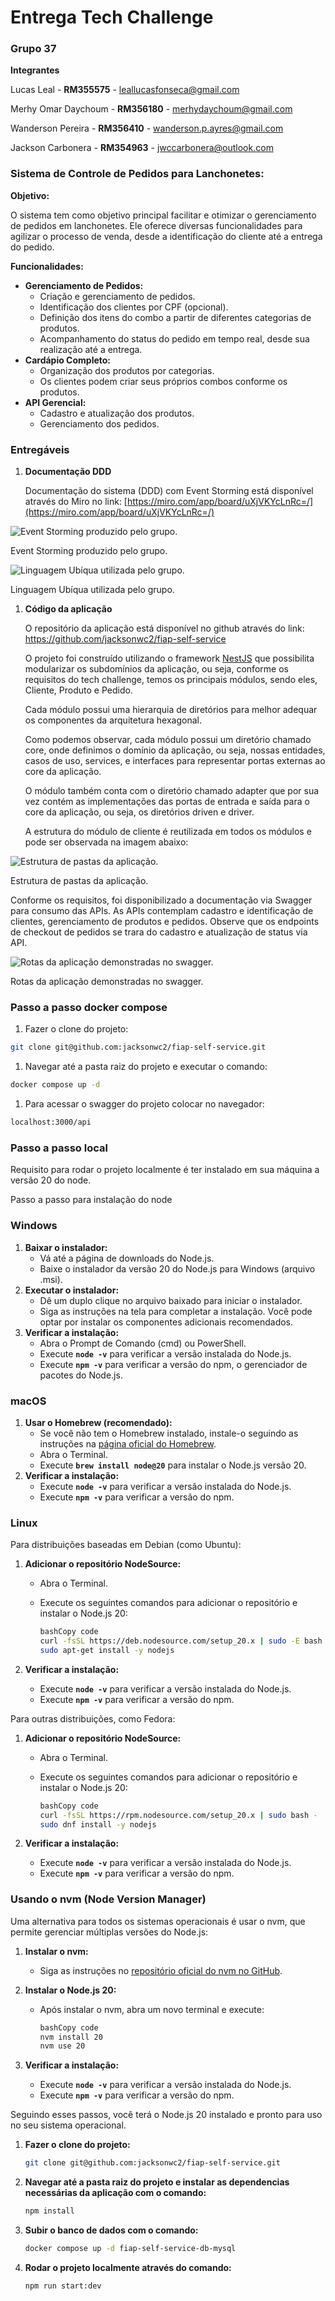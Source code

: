 # Entrega Tech Challenge

### **Grupo 37**

**Integrantes**

Lucas Leal - **RM355575** - [leallucasfonseca@gmail.com](mailto:leallucasfonseca@gmail.com)

Merhy Omar Daychoum - **RM356180** - [merhydaychoum@gmail.com](mailto:merhydaychoum@gmail.com)

Wanderson Pereira - **RM356410** - [wanderson.p.ayres@gmail.com](mailto:wanderson.p.ayres@gmail.com)

Jackson Carbonera - **RM354963** - [jwccarbonera@outlook.com](mailto:jwccarbonera@outlook.com)

### Sistema de Controle de Pedidos para Lanchonetes:

**Objetivo:**

O sistema tem como objetivo principal facilitar e otimizar o gerenciamento de pedidos em lanchonetes. Ele oferece diversas funcionalidades para agilizar o processo de venda, desde a identificação do cliente até a entrega do pedido.

**Funcionalidades:**

- **Gerenciamento de Pedidos:**
   - Criação e gerenciamento de pedidos.
   - Identificação dos clientes por CPF (opcional).
   - Definição dos itens do combo a partir de diferentes categorias de produtos.
   - Acompanhamento do status do pedido em tempo real, desde sua realização até a entrega.
- **Cardápio Completo:**
   - Organização dos produtos por categorias.
   - Os clientes podem criar seus próprios combos conforme os produtos.
- **API Gerencial:**
   - Cadastro e atualização dos produtos.
   - Gerenciamento dos pedidos.

### **Entregáveis**

1. **Documentação DDD**

   Documentação do sistema (DDD) com Event Storming está disponível através do Miro no link: [https://miro.com/app/board/uXjVKYcLnRc=/](https://miro.com/app/board/uXjVKYcLnRc=/)


![Event Storming produzido pelo grupo.](docs/ddd.png)

Event Storming produzido pelo grupo.

![Linguagem Ubíqua utilizada pelo grupo.](docs/linguagem-ubiqua.png)

Linguagem Ubíqua utilizada pelo grupo.

1. **Código da aplicação**

   O repositório da aplicação está disponível no github através do link: https://github.com/jacksonwc2/fiap-self-service
   
   O projeto foi construído utilizando o framework [NestJS](https://docs.nestjs.com/) que possibilita modularizar os subdomínios da aplicação, ou seja, conforme os requisitos do tech challenge, temos os principais módulos, sendo eles, Cliente, Produto e Pedido.
   
   Cada módulo possui uma hierarquia de diretórios para melhor adequar os componentes da arquitetura hexagonal.
   
   Como podemos observar, cada módulo possui um diretório chamado core, onde definimos o domínio da aplicação, ou seja, nossas entidades, casos de uso, services, e interfaces para representar portas externas ao core da aplicação.
   
   O módulo também conta com o diretório chamado adapter que por sua vez contém as implementações das portas de entrada e saída para o core da aplicação, ou seja, os diretórios driven e driver.
   
   A estrutura do módulo de cliente é reutilizada em todos os módulos e pode ser observada na imagem abaixo:


![Estrutura de pastas da aplicação.](docs/folders.png)

Estrutura de pastas da aplicação.

   Conforme os requisitos, foi disponibilizado a documentação via Swagger para consumo das APIs.
   As APIs contemplam cadastro e identificação de clientes, gerenciamento de produtos e pedidos.
   Observe que os endpoints de checkout de pedidos se trara do cadastro e atualização de status via API.

![Rotas da aplicação demonstradas no swagger.](docs/swagger.png)

Rotas da aplicação demonstradas no swagger.

### Passo a passo docker compose

1. Fazer o clone do projeto:

```bash
git clone git@github.com:jacksonwc2/fiap-self-service.git
```

1. Navegar até a pasta raiz do projeto e executar o comando:

```bash
docker compose up -d
```

1. Para acessar o swagger do projeto colocar no navegador:

```bash
localhost:3000/api
```

### Passo a passo local

Requisito para rodar o projeto localmente é ter instalado em sua máquina a versão 20 do node.

Passo a passo para instalação do node

### **Windows**

1. **Baixar o instalador:**
    - Vá até a página de downloads do Node.js.
    - Baixe o instalador da versão 20 do Node.js para Windows (arquivo .msi).
2. **Executar o instalador:**
    - Dê um duplo clique no arquivo baixado para iniciar o instalador.
    - Siga as instruções na tela para completar a instalação. Você pode optar por instalar os componentes adicionais recomendados.
3. **Verificar a instalação:**
    - Abra o Prompt de Comando (cmd) ou PowerShell.
    - Execute **`node -v`** para verificar a versão instalada do Node.js.
    - Execute **`npm -v`** para verificar a versão do npm, o gerenciador de pacotes do Node.js.

### **macOS**

1. **Usar o Homebrew (recomendado):**
    - Se você não tem o Homebrew instalado, instale-o seguindo as instruções na [página oficial do Homebrew](https://brew.sh/).
    - Abra o Terminal.
    - Execute **`brew install node@20`** para instalar o Node.js versão 20.
2. **Verificar a instalação:**
    - Execute **`node -v`** para verificar a versão instalada do Node.js.
    - Execute **`npm -v`** para verificar a versão do npm.

### **Linux**

Para distribuições baseadas em Debian (como Ubuntu):

1. **Adicionar o repositório NodeSource:**
    - Abra o Terminal.
    - Execute os seguintes comandos para adicionar o repositório e instalar o Node.js 20:

        ```bash
        bashCopy code
        curl -fsSL https://deb.nodesource.com/setup_20.x | sudo -E bash -
        sudo apt-get install -y nodejs
        ```

2. **Verificar a instalação:**
    - Execute **`node -v`** para verificar a versão instalada do Node.js.
    - Execute **`npm -v`** para verificar a versão do npm.

Para outras distribuições, como Fedora:

1. **Adicionar o repositório NodeSource:**
    - Abra o Terminal.
    - Execute os seguintes comandos para adicionar o repositório e instalar o Node.js 20:

        ```bash
        bashCopy code
        curl -fsSL https://rpm.nodesource.com/setup_20.x | sudo bash -
        sudo dnf install -y nodejs
        
        ```

2. **Verificar a instalação:**
    - Execute **`node -v`** para verificar a versão instalada do Node.js.
    - Execute **`npm -v`** para verificar a versão do npm.

### **Usando o nvm (Node Version Manager)**

Uma alternativa para todos os sistemas operacionais é usar o nvm, que permite gerenciar múltiplas versões do Node.js:

1. **Instalar o nvm:**
    - Siga as instruções no [repositório oficial do nvm no GitHub](https://github.com/nvm-sh/nvm#installing-and-updating).
2. **Instalar o Node.js 20:**
    - Após instalar o nvm, abra um novo terminal e execute:

        ```bash
        bashCopy code
        nvm install 20
        nvm use 20
        ```

3. **Verificar a instalação:**
    - Execute **`node -v`** para verificar a versão instalada do Node.js.
    - Execute **`npm -v`** para verificar a versão do npm.

Seguindo esses passos, você terá o Node.js 20 instalado e pronto para uso no seu sistema operacional.

1. **Fazer o clone do projeto:**

    ```bash
    git clone git@github.com:jacksonwc2/fiap-self-service.git
    ```


1. **Navegar até a pasta raiz do projeto e instalar as dependencias necessárias da aplicação com o comando:**

    ```bash
    npm install
    ```


1. **Subir o banco de dados com o comando:**

    ```bash
    docker compose up -d fiap-self-service-db-mysql
    ```


1. **Rodar o projeto localmente através do comando:**

    ```bash
    npm run start:dev
    ```